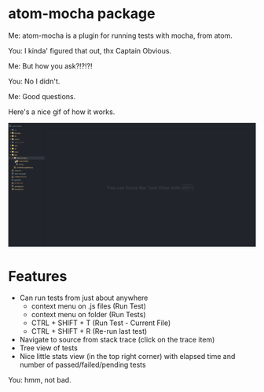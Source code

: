 # atom-mocha package

Me: atom-mocha is a plugin for running tests with mocha, from atom.

You: I kinda' figured that out, thx Captain Obvious.

Me: But how you ask?!?!?!

You: No I didn't.

Me: Good questions.

Here's a nice gif of how it works.

![atom-mocha usage](./screenshots/atom-mocha.gif "atom-mocha")

# Features

- Can run tests from just about anywhere
    - context menu on .js files (Run Test)
    - context menu on folder (Run Tests)
    - CTRL + SHIFT + T (Run Test - Current File)
    - CTRL + SHIFT + R (Re-run last test)
- Navigate to source from stack trace (click on the trace item)
- Tree view of tests
- Nice little stats view (in the top right corner) with elapsed time and number of passed/failed/pending tests

You: hmm, not bad.
